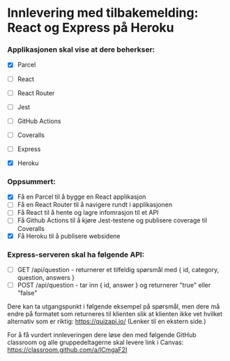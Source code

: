 Innlevering med tilbakemelding: React og Express på Heroku 
=================================

### Applikasjonen skal vise at dere beherkser: 
* [X] Parcel
* [ ] React 
* [ ] React Router 
* [ ] Jest 
* [ ] GitHub Actions 
* [ ] Coveralls 
* [ ] Express 
* [X] Heroku 


### Oppsummert: 
* [X] Få en Parcel til å bygge en React applikasjon 
* [ ] Få en React Router til å navigere rundt i applikasjonen 
* [ ] Få React til å hente og lagre infomrasjon til et API 
* [ ] Få Github Actions til å kjøre Jest-testene og publisere coverage til Coveralls
* [X] Få Heroku til å publisere websidene

### Express-serveren skal ha følgende API: 
* [ ] GET /api/question - returnerer et tilfeldig spørsmål med { id, category, question, answers }
* [ ] POST /api/question - tar inn { id, answer } og returnerer "true" eller "false" 

Dere kan ta utgangspunkt i følgende eksempel på spørsmål, men dere må endre på formatet som returneres til klienten slik at klienten ikke vet hvilket alternativ som er riktig: https://quizapi.io/ (Lenker til en ekstern side.)

For å få vurdert innleveringen dere løse den med følgende GitHub classroom og alle gruppedeltagerne skal levere link i Canvas: https://classroom.github.com/a/lCmgaF2I